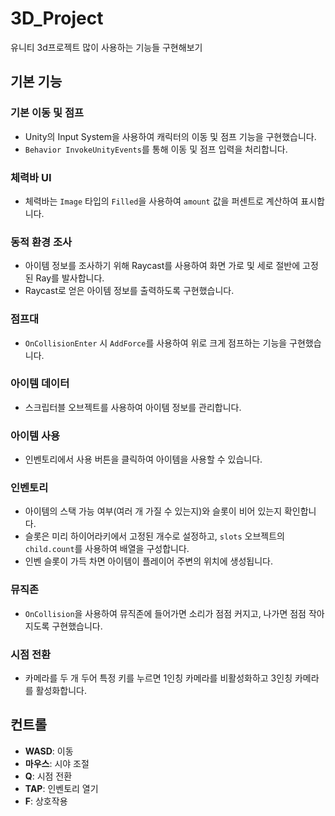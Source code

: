 # 3D_Project
유니티 3d프로젝트 많이 사용하는 기능들 구현해보기

## 기본 기능

### 기본 이동 및 점프
- Unity의 Input System을 사용하여 캐릭터의 이동 및 점프 기능을 구현했습니다. 
- `Behavior InvokeUnityEvents`를 통해 이동 및 점프 입력을 처리합니다.

### 체력바 UI
- 체력바는 `Image` 타입의 `Filled`을 사용하여 `amount` 값을 퍼센트로 계산하여 표시합니다.

### 동적 환경 조사
- 아이템 정보를 조사하기 위해 Raycast를 사용하여 화면 가로 및 세로 절반에 고정된 Ray를 발사합니다.
- Raycast로 얻은 아이템 정보를 출력하도록 구현했습니다.

### 점프대
- `OnCollisionEnter` 시 `AddForce`를 사용하여 위로 크게 점프하는 기능을 구현했습니다.

### 아이템 데이터
- 스크립터블 오브젝트를 사용하여 아이템 정보를 관리합니다.

### 아이템 사용
- 인벤토리에서 사용 버튼을 클릭하여 아이템을 사용할 수 있습니다.

### 인벤토리
- 아이템의 스택 가능 여부(여러 개 가질 수 있는지)와 슬롯이 비어 있는지 확인합니다.
- 슬롯은 미리 하이어라키에서 고정된 개수로 설정하고, `slots` 오브젝트의 `child.count`를 사용하여 배열을 구성합니다.
- 인벤 슬롯이 가득 차면 아이템이 플레이어 주변의 위치에 생성됩니다.

### 뮤직존
- `OnCollision`을 사용하여 뮤직존에 들어가면 소리가 점점 커지고, 나가면 점점 작아지도록 구현했습니다.

### 시점 전환
- 카메라를 두 개 두어 특정 키를 누르면 1인칭 카메라를 비활성화하고 3인칭 카메라를 활성화합니다.

## 컨트롤

- **WASD**: 이동
- **마우스**: 시야 조절
- **Q**: 시점 전환
- **TAP**: 인벤토리 열기
- **F**: 상호작용
